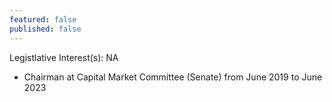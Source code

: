```yaml
---
featured: false
published: false
---
```

Legistlative Interest(s): NA

* Chairman at Capital Market Committee (Senate) from June 2019 to June 2023